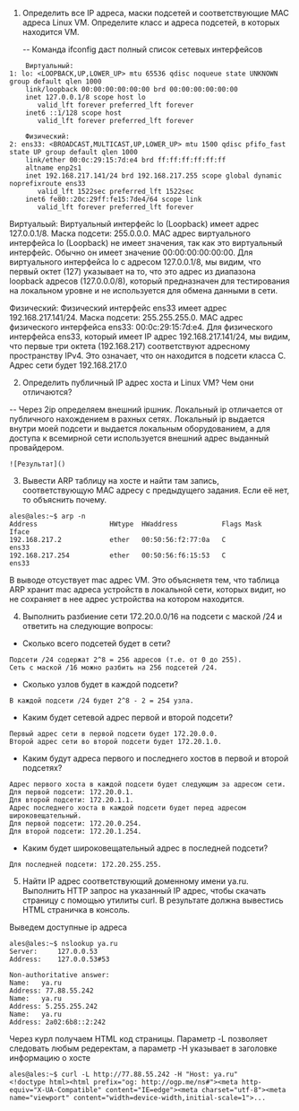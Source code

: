 1. Определить все IP адреса, маски подсетей и соответствующие MAC адреса Linux VM. Определите класс и адреса подсетей, в которых находится VM.

   -- Команда ifconfig даст полный список сетевых интерфейсов 
```console
    Виртуальный:
1: lo: <LOOPBACK,UP,LOWER_UP> mtu 65536 qdisc noqueue state UNKNOWN group default qlen 1000
    link/loopback 00:00:00:00:00:00 brd 00:00:00:00:00:00
    inet 127.0.0.1/8 scope host lo
       valid_lft forever preferred_lft forever
    inet6 ::1/128 scope host 
       valid_lft forever preferred_lft forever
       
    Физический:
2: ens33: <BROADCAST,MULTICAST,UP,LOWER_UP> mtu 1500 qdisc pfifo_fast state UP group default qlen 1000
    link/ether 00:0c:29:15:7d:e4 brd ff:ff:ff:ff:ff:ff
    altname enp2s1
    inet 192.168.217.141/24 brd 192.168.217.255 scope global dynamic noprefixroute ens33
       valid_lft 1522sec preferred_lft 1522sec
    inet6 fe80::20c:29ff:fe15:7de4/64 scope link 
       valid_lft forever preferred_lft forever

```
 Виртуальый:
Виртуальный интерфейс lo (Loopback) имеет адрес 127.0.0.1/8. 
Маска подсети: 255.0.0.0.
MAC адрес виртуального интерфейса lo (Loopback) не имеет значения, так как это виртуальный интерфейс. Обычно он имеет значение 00:00:00:00:00:00.
Для виртуального интерфейса lo с адресом 127.0.0.1/8, мы видим, что первый октет (127) указывает на то, что это адрес из диапазона loopback адресов (127.0.0.0/8), который предназначен для тестирования на локальном уровне и не используется для обмена данными в сети.

 Физический:
Физический интерфейс ens33 имеет адрес 192.168.217.141/24. 
Маска подсети: 255.255.255.0.
MAC адрес физического интерфейса ens33: 00:0c:29:15:7d:e4.
Для физического интерфейса ens33, который имеет IP адрес 192.168.217.141/24, мы видим, что первые три октета (192.168.217) соответствуют  адресному пространству IPv4. Это означает, что он находится в подсети класса C.
Адрес сети будет 192.168.217.0

2. Определить публичный IP адрес хоста и Linux VM? Чем они отличаются?

-- Через 2ip определяем внешний ipшник. 
Локальный ip отличается от публичного нахождением в рахных сетях. Локальный ip выдается внутри моей подсети и выдается локальным оборудованием, а для доступа к всемирной сети используется внешний адрес выданный провайдером.
```console
![Результат]()
```
3. Вывести ARP таблицу на хосте и найти там запись, соответствующую MAC адресу с предыдущего задания. Если её нет, то объяснить почему.
```console
ales@ales:~$ arp -n
Address                  HWtype  HWaddress           Flags Mask            Iface
192.168.217.2            ether   00:50:56:f2:77:0a   C                     ens33
192.168.217.254          ether   00:50:56:f6:15:53   C                     ens33
```
В выводе отсуствует mac адрес VM. Это объясняетя тем, что таблица ARP хранит mac адреса устройств в локальной сети, которых видит, но не сохраняет в нее адрес устройства на котором находится.

4. Выполнить разбиение сети 172.20.0.0/16 на подсети с маской /24 и ответить на следующие вопросы:

- Сколько всего подсетей будет в сети?
```console
Подсети /24 содержат 2^8 = 256 адресов (т.е. от 0 до 255).
Сеть с маской /16 можно разбить на 256 подсетей /24.
```
- Сколько узлов будет в каждой подсети?
```console
В каждой подсети /24 будет 2^8 - 2 = 254 узла.
```
- Каким будет сетевой адрес первой и второй подсети?
```console
Первый адрес сети в первой подсети будет 172.20.0.0.
Второй адрес сети во второй подсети будет 172.20.1.0.
```
- Каким будут адреса первого и последнего хостов в первой и второй подсетях?
```console
Адрес первого хоста в каждой подсети будет следующим за адресом сети.
Для первой подсети: 172.20.0.1.
Для второй подсети: 172.20.1.1.
Адрес последнего хоста в каждой подсети будет перед адресом широковещательный.
Для первой подсети: 172.20.0.254.
Для второй подсети: 172.20.1.254.
```
- Каким будет широковещательный адрес в последней подсети?
```console
Для последней подсети: 172.20.255.255.
```
5. Найти IP адрес соответствующий доменному имени ya.ru. Выполнить HTTP запрос на указанный IP адрес, чтобы скачать страницу с помощью утилиты curl. В результате должна вывестись HTML страничка в консоль.

Выведем доступные ip адреса
```console
ales@ales:~$ nslookup ya.ru
Server:		127.0.0.53
Address:	127.0.0.53#53

Non-authoritative answer:
Name:	ya.ru
Address: 77.88.55.242
Name:	ya.ru
Address: 5.255.255.242
Name:	ya.ru
Address: 2a02:6b8::2:242
```
Через курл получаем HTML код страницы. Параметр -L позволяет следовать любым редеректам, а параметр  -H указывает в заголовке информацию о хосте
```console
ales@ales:~$ curl -L http://77.88.55.242 -H "Host: ya.ru"
<!doctype html><html prefix="og: http://ogp.me/ns#"><meta http-equiv="X-UA-Compatible" content="IE=edge"><meta charset="utf-8"><meta name="viewport" content="width=device-width,initial-scale=1">...
```